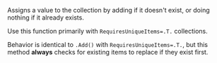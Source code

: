 ﻿Assigns a value to the collection by adding if it doesn't exist, or doing nothing if it already exists.Use this function primarily with `RequiresUniqueItems=.T.` collections.Behavior is identical to `.Add()` with `RequiresUniqueItems=.T.`, but this method **always** checks for existing items to replace if they exist first.
